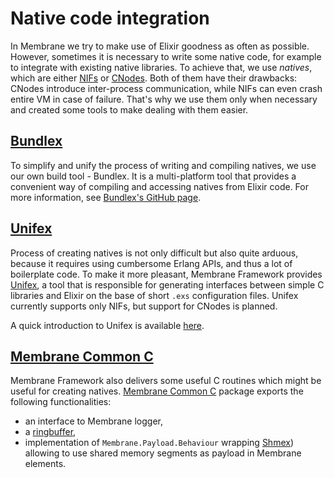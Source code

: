 # Native code integration

In Membrane we try to make use of Elixir goodness as often as possible. However, sometimes it is necessary to write some native code,
for example to integrate with existing native libraries. To achieve that, we use _natives_, which are either
[NIFs](http://erlang.org/doc/man/erl_nif.html) or [CNodes](http://erlang.org/doc/man/ei_connect.html).
Both of them have their drawbacks: CNodes introduce inter-process communication, while NIFs can even crash entire VM in case of failure.
That's why we use them only when necessary and created some tools to make dealing with them easier.

## [Bundlex](https://github.com/membraneframework/bundlex)

To simplify and unify the process of writing and compiling natives, we use our own build tool - Bundlex.
It is a multi-platform tool that provides a convenient way of compiling and accessing natives from Elixir code.
For more information, see [Bundlex's GitHub page](https://github.com/membraneframework/bundlex).

## [Unifex](https://github.com/membraneframework/unifex)

Process of creating natives is not only difficult but also quite arduous, because it requires using cumbersome Erlang APIs,
and thus a lot of boilerplate code. To make it more pleasant, Membrane Framework provides
[Unifex](https://github.com/membraneframework/unifex), a tool that is responsible for generating interfaces between
simple C libraries and Elixir on the base of short `.exs` configuration files. Unifex currently supports only NIFs,
but support for CNodes is planned.

A quick introduction to Unifex is available [here](https://hexdocs.pm/unifex/creating_unifex_nif.html).

## [Membrane Common C](https://github.com/membraneframework/membrane-common-c)

Membrane Framework also delivers some useful C routines which might be useful for creating natives.
[Membrane Common C](https://github.com/membraneframework/membrane-common-c) package exports the following functionalities:

* an interface to Membrane logger,
* a [ringbuffer](https://en.wikipedia.org/wiki/Circular_buffer),
* implementation of `Membrane.Payload.Behaviour` wrapping [Shmex](https://github.com/membraneframework/shmex)) allowing to
  use shared memory segments as payload in Membrane elements.
